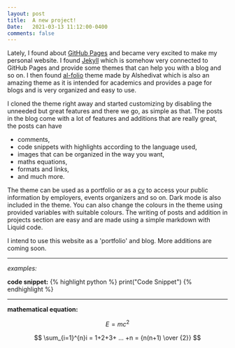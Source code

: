 ```yaml
---
layout: post
title:  A new project!
Date:   2021-03-13 11:12:00-0400
comments: false
---
```


Lately, I found about <a href="https://pages.github.com/">GitHub Pages</a> and became very excited to make my personal website. I found <a href="https://jekyllrb.com/">Jekyll</a> which is somehow very connected to GitHub Pages and provide some themes that can help you with a blog and so on. I then found <a href="https://github.com/alshedivat/al-folio">al-folio</a> theme made by Alshedivat which is also an amazing theme as it is intended for academics and provides a page for blogs and is very organized and easy to use.

I cloned the theme right away and started customizing by disabling the unneeded but great features and there we go, as simple as that. The posts in the blog come with a lot of features and additions that are really great, the posts can have 
- comments, 
- code snippets with highlights according to the language used, 
- images that can be organized in the way you want, 
- maths equations, 
- formats and links, 
- and much more. 

The theme can be used as a portfolio or as a <a href="/Hadi%20Elnemr%20Resume.pdf" target="_blank">cv</a> to access your public information by employers, events organizers and so on. Dark mode is also included in the theme. You can also change the colours in the theme using provided variables with suitable colours. The writing of posts and addition in projects section are easy and are made using a simple markdown with Liquid code. 

I intend to use this website as a 'portfolio' and blog. More additions are coming soon.

___
_examples:_

**code snippet:**
{% highlight python %}
 print("Code Snippet") 
{% endhighlight %}
___
**mathematical equation:**

$$
E = m c^2
$$

$$
\sum_{i=1}^{n}i = 1+2+3+ ... +n = {n(n+1) \over {2}}
$$




